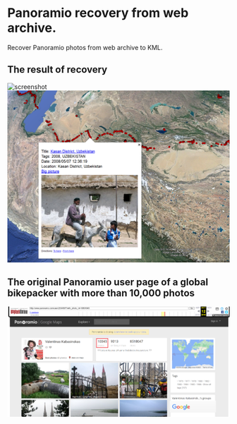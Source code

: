 # Panoramio recovery from web archive.   
Recover Panoramio photos from web archive to KML. 

## The result of recovery  

![screenshot](./screenshots/panoramio_recovery_google_earth.png)
![screenshot](./screenshots/panoramio_recovery2_google_earth.png)  

## The original Panoramio user page of a global bikepacker with more than 10,000 photos

![screenshot](./screenshots/panoramio_user_page_bikepacker.PNG)
